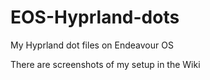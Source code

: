 # EOS-Hyprland-dots
My Hyprland dot files on Endeavour OS

There are screenshots of my setup in the Wiki
